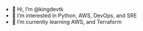 - 👋 Hi, I’m @kingdevtk
- 👀 I’m interested in Python, AWS, DevOps, and SRE
- 🌱 I’m currently learning AWS, and Terraform
<!---
kingdevtk/kingdevtk is a ✨ special ✨ repository because its `README.md` (this file) appears on your GitHub profile.
You can click the Preview link to take a look at your changes.
--->
